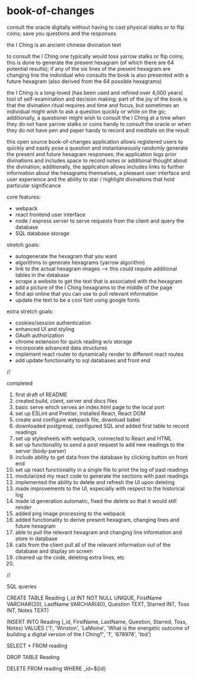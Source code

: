 # book-of-changes
consult the oracle digitally without having to cast physical stalks or to flip coins; save you questions and the responses

the I Ching is an ancient chinese divination text

to consult the I Ching one typically would toss yarrow stalks or flip coins; this is done to generate the present hexagram (of which there are 64 potential results); if any of the six lines of the present hexagram are changing line the individual who consults the book is also presented with a future hexagram (also derived from the 64 possible hexagrams)

the I Ching is a long-loved (has been used and refined over 4,000 years) tool of self-examination and decision making; part of the joy of the book is that the divination ritual requires and time and focus, but sometimes an individual might wish to ask a question quickly or while on the go; additionally, a questioner might wish to consult the I Ching at a time when they do not have yarrow stalks or coins handy to consult the oracle or when they do not have pen and paper handy to record and meditate on the result

this open source book-of-changes application allows registered users to quickly and easily pose a question and instantaneously randomly generate the present and future hexagram responses; the application logs prior divinations and includes space to record notes or additional thought about the divination; additionally, the application allows includes links to further information about the hexagrams themselves, a pleasant user interface and user experience and the ability to star / highlight divinations that hold particular significance

core features:
 - webpack
 - react frontend user interface
 - node / express server to serve requests from the client and query the database
 - SQL database storage
 
stretch goals:
 - autogenerate the hexagram that you want
 - algorithms to generate hexagrams (yarrow algorithm)
 - link to the actual hexagram images --> this could require additional tables in the database
 - scrape a website to get the text that is associated with the hexagram
 - add a picture of the I Ching hexagrams to the middle of the page
 - find api online that you can use to pull relevant information
 - update the text to be a cool font using google fonts

 extra stretch goals:
 - cookies/session authentication
 - enhanced UI and styling
 - OAuth authorization
 - chrome extension for quick reading w/o storage
 - incorporate advanced data structures
 - implement react router to dynamically render to different react routes
 - add update functionality to sql databases and front end

//

completed

1. first draft of README
2. created build, client, server and docs files
3. basic serve which serves an index.html page to the local port
4. set up ESLint and Prettier, installed React, React DOM
5. create and configure webpack file, download babel
6. downloaded postgresql, configured SQL and added first table to record readings
7. set up stylesheets with webpack, connected to React and HTML
8. set up functionality to send a post request to add new readings to the server (body-parser)
9. include ability to get data from the database by clicking button on front end
10. set up react functionality in a single file to print the log of past readings
11. modularized my react code to generate the sections with past readings
12. implemented the ability to delete and refresh the UI upon deleting
13. made improvements to the UI, especially with respect to the historical log
14. made id generation automatic, fixed the delete so that it would still render
15. added png image processing to the webpack
16. added functionality to derive present hexagram, changing lines and future hexagram
17. able to pull the relevant hexagram and changing line information and store in database
18. calls from the client pull all of the relevant information out of the database and display on screen
19. cleaned up the code, deleting extra lines, etc
20. 

//

SQL queries

CREATE TABLE Reading (_id INT NOT NULL UNIQUE, FirstName VARCHAR(20), LastName VARCHAR(40), Question TEXT, Starred INT, Toss INT, Notes TEXT)

INSERT INTO Reading (_id, FirstName, LastName, Question, Starred, Toss, Notes) VALUES ('1', 'Winston', 'LaMoine', 'What is the energetic outcome of building a digital version of the I Ching?', '1', '678978', 'tbd')

SELECT * FROM reading

DROP TABLE Reading

DELETE FROM reading WHERE _id=${id}